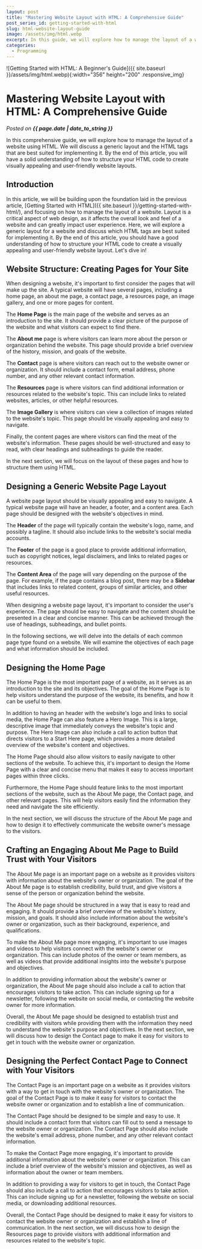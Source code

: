 ```yaml
---
layout: post
title: "Mastering Website Layout with HTML: A Comprehensive Guide"
post_series_id: getting-started-with-html
slug: html-website-layout-guide
image: /assets/img/html.webp
excerpt: In this guide, we will explore how to manage the layout of a website using HTML. We will discuss a generic layout and the HTML tags that are best suited for implementing it.
categories:
  - Programming
---
```


![Getting Started with HTML: A Beginner's Guide]({{ site.baseurl }}/assets/img/html.webp){:width="356" height="200" .responsive_img}

# Mastering Website Layout with HTML: A Comprehensive Guide
_Posted on **{{ page.date | date_to_string }}**_

In this comprehensive guide, we will explore how to manage the layout of a website using HTML. We will discuss a generic layout and the HTML tags that are best suited for implementing it. By the end of this article, you will have a solid understanding of how to structure your HTML code to create visually appealing and user-friendly website layouts.

## Introduction

In this article, we will be building upon the foundation laid in the previous article, [Getting Started with HTML]({{ site.baseurl }}/getting-started-with-html/), and focusing on how to manage the layout of a website. Layout is a critical aspect of web design, as it affects the overall look and feel of a website and can greatly impact user experience. Here, we will explore a generic layout for a website and discuss which HTML tags are best suited for implementing it. By the end of this article, you should have a good understanding of how to structure your HTML code to create a visually appealing and user-friendly website layout. Let's dive in!

## Website Structure: Creating Pages for Your Site

When designing a website, it's important to first consider the pages that will make up the site. A typical website will have several pages, including a home page, an about me page, a contact page, a resources page, an image gallery, and one or more pages for content.

The **Home Page** is the main page of the website and serves as an introduction to the site. It should provide a clear picture of the purpose of the website and what visitors can expect to find there.

The **About me** page is where visitors can learn more about the person or organization behind the website. This page should provide a brief overview of the history, mission, and goals of the website.

The **Contact** page is where visitors can reach out to the website owner or organization. It should include a contact form, email address, phone number, and any other relevant contact information.

The **Resources** page is where visitors can find additional information or resources related to the website's topic. This can include links to related websites, articles, or other helpful resources.

The **Image Gallery** is where visitors can view a collection of images related to the website's topic. This page should be visually appealing and easy to navigate.

Finally, the content pages are where visitors can find the meat of the website's information. These pages should be well-structured and easy to read, with clear headings and subheadings to guide the reader.

In the next section, we will focus on the layout of these pages and how to structure them using HTML.

## Designing a Generic Website Page Layout

A website page layout should be visually appealing and easy to navigate. A typical website page will have an header, a footer, and a content area. Each page should be designed with the website's objectives in mind.

The **Header** of the page will typically contain the website's logo, name, and possibly a tagline. It should also include links to the website's social media accounts. 

The **Footer** of the page is a good place to provide additional information, such as copyright notices, legal disclaimers, and links to related pages or resources.

The **Content Area** of the page will vary depending on the purpose of the page. For example, if the page contains a blog post, there may be a **Sidebar** that includes links to related content, groups of similar articles, and other useful resources.

When designing a website page layout, it's important to consider the user's experience. The page should be easy to navigate and the content should be presented in a clear and concise manner. This can be achieved through the use of headings, subheadings, and bullet points.

In the following sections, we will delve into the details of each common page type found on a website. We will examine the objectives of each page and what information should be included.

## Designing the Home Page

The Home Page is the most important page of a website, as it serves as an introduction to the site and its objectives. The goal of the Home Page is to help visitors understand the purpose of the website, its benefits, and how it can be useful to them.

In addition to having an header with the website's logo and links to social media, the Home Page can also feature a Hero Image. This is a large, descriptive image that immediately conveys the website's topic and purpose. The Hero Image can also include a call to action button that directs visitors to a Start Here page, which provides a more detailed overview of the website's content and objectives.

The Home Page should also allow visitors to easily navigate to other sections of the website. To achieve this, it's important to design the Home Page with a clear and concise menu that makes it easy to access important pages within three clicks.

Furthermore, the Home Page should feature links to the most important sections of the website, such as the About Me page, the Contact page, and other relevant pages. This will help visitors easily find the information they need and navigate the site efficiently.

In the next section, we will discuss the structure of the About Me page and how to design it to effectively communicate the website owner's message to the visitors.

## Crafting an Engaging About Me Page to Build Trust with Your Visitors

The About Me page is an important page on a website as it provides visitors with information about the website's owner or organization. The goal of the About Me page is to establish credibility, build trust, and give visitors a sense of the person or organization behind the website.

The About Me page should be structured in a way that is easy to read and engaging. It should provide a brief overview of the website's history, mission, and goals. It should also include information about the website's owner or organization, such as their background, experience, and qualifications.

To make the About Me page more engaging, it's important to use images and videos to help visitors connect with the website's owner or organization. This can include photos of the owner or team members, as well as videos that provide additional insights into the website's purpose and objectives.

In addition to providing information about the website's owner or organization, the About Me page should also include a call to action that encourages visitors to take action. This can include signing up for a newsletter, following the website on social media, or contacting the website owner for more information.

Overall, the About Me page should be designed to establish trust and credibility with visitors while providing them with the information they need to understand the website's purpose and objectives. In the next section, we will discuss how to design the Contact page to make it easy for visitors to get in touch with the website owner or organization.

## Designing the Perfect Contact Page to Connect with Your Visitors

The Contact Page is an important page on a website as it provides visitors with a way to get in touch with the website's owner or organization. The goal of the Contact Page is to make it easy for visitors to contact the website owner or organization and to establish a line of communication.

The Contact Page should be designed to be simple and easy to use. It should include a contact form that visitors can fill out to send a message to the website owner or organization. The Contact Page should also include the website's email address, phone number, and any other relevant contact information.

To make the Contact Page more engaging, it's important to provide additional information about the website's owner or organization. This can include a brief overview of the website's mission and objectives, as well as information about the owner or team members.

In addition to providing a way for visitors to get in touch, the Contact Page should also include a call to action that encourages visitors to take action. This can include signing up for a newsletter, following the website on social media, or downloading additional resources.

Overall, the Contact Page should be designed to make it easy for visitors to contact the website owner or organization and establish a line of communication. In the next section, we will discuss how to design the Resources page to provide visitors with additional information and resources related to the website's topic.
